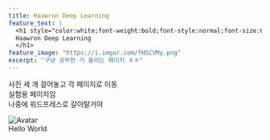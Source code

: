 ```yaml
---
title: Haawron Deep Learning
feature_text: |
  <h1 style="color:white;font-weight:bold;font-style:normal;font-size:66px">
  Haawron Deep Learning
  </h1>
feature_image: "https://i.imgur.com/fHSCVMy.png"
excerpt: "구냥 공부한 거 올리는 페이지 ㅎㅎ"
---
```


사진 세 개 걸어놓고 각 페이지로 이동  
실험용 페이지임  
나중에 워드프레스로 갈아탈거야  

<div class="hov_container">
  <img src="https://unsplash.it/300/400?image=123" alt="Avatar" class="image">
  <div class="overlay">
    <div class="text">Hello World</div>
  </div>
</div>

<!-- 그림 넣기 -->
<!-- {% include figure.html image="https://unsplash.it/300/400?image=123" position="center" caption="Center aligned image" %} -->

<!-- 지도 넣기 id는 구글 맵 embed 가서 받아와야 하는 듯 -->
<!-- 이 밑의 구문은 구글 맵 embed 주소가 달라 사용할 수가 없음 -->
<!-- {% include map.html id="AIzaSyDbAsYp5OQeQgl_wi6Bk0Cs4Xni3FGTuv8" %} -->

<!-- 이 밑의 거 같이 쓰면 될 듯 -->
<!-- <div class="map">
  <iframe src="https://www.google.com/maps/embed/v1/place?key=AIzaSyDbAsYp5OQeQgl_wi6Bk0Cs4Xni3FGTuv8&q=중구청">
  </iframe>
</div> -->

<!-- 설문조사 -->
<!-- {% include site-form.html %} -->

<!-- 버튼 디자인, 아이콘은 옵션 -->
<!-- {% include button.html text="A button with icon" link="https://twitter.com/daviddarnes" icon="twitter" %} -->

<!-- 유튜브 넣기, id는 공유 링크임 -->
<!-- {% include video.html id="vihDNdLPmOA" %} -->
